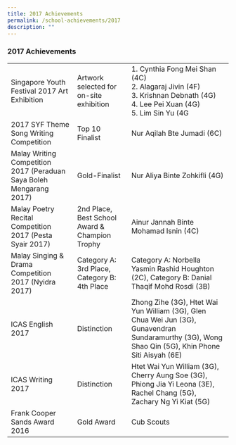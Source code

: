 ```yaml
---
title: 2017 Achievements
permalink: /school-achievements/2017
description: ""
---
```

### 2017 Achievements

|  	|  	|  	|
|---	|---	|---	|
| Singapore Youth Festival 2017 Art Exhibition 	| Artwork selected for on-site exhibition 	| 1. Cynthia Fong Mei Shan (4C)<br>2. Alagaraj Jivin (4F)<br>3. Krishnan Debnath (4G)<br>4. Lee Pei Xuan (4G)<br>5. Lim Sin Yu (4G 	|
| 2017 SYF Theme Song Writing Competition 	| Top 10 Finalist 	| Nur Aqilah Bte Jumadi (6C) 	|
| Malay Writing Competition 2017 (Peraduan Saya Boleh Mengarang 2017) 	| Gold-Finalist 	| Nur Aliya Binte Zohkifli (4G) 	|
| Malay Poetry Recital Competition 2017 (Pesta Syair 2017) 	| 2nd Place, Best School Award & Champion Trophy 	| Ainur Jannah Binte Mohamad Isnin (4C) 	|
| Malay Singing & Drama Competition 2017 (Nyidra 2017) 	| Category A: 3rd Place, Category B: 4th Place 	| Category A: Norbella Yasmin Rashid Houghton (2C), Category B: Danial Thaqif Mohd Rosdi (3B) 	|
| ICAS English 2017 	| Distinction 	| Zhong Zihe (3G), Htet Wai Yun William (3G), Glen Chua Wei Jun (3G), Gunavendran Sundaramurthy (3G), Wong Shao Qin (5G), Khin Phone Siti Aisyah (6E) 	|
| ICAS Writing 2017 	| Distinction 	| Htet Wai Yun William (3G), Cherry Aung Soe (3G), Phiong Jia Yi Leona (3E), Rachel Chang (5G), Zachary Ng Yi Kiat (5G) 	|
| Frank Cooper Sands Award 2016 	| Gold Award 	| Cub Scouts 	|